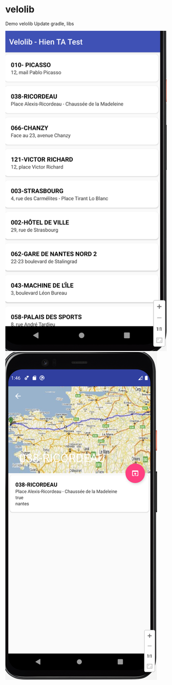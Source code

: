 # velolib
Demo velolib
Update gradle, libs

![1st Screen](https://github.com/hientx-seta/velolib-update/blob/main/apk-image/List.png)
![2nd Screen](https://github.com/hientx-seta/velolib-update/blob/main/apk-image/Detail.png)
